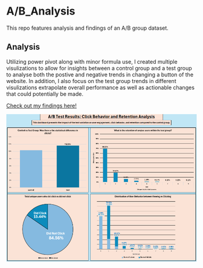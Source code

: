 # A/B_Analysis
 This repo features analysis and findings of an A/B group dataset.

 ## Analysis
Utilizing power pivot along with minor formula use, I created multiple visulizations to allow for insights between a control group and a test group to 
analyse both the postive and negative trends in changing a button of the website. In addition, I also focus on the test group trends in different visulizations 
extrapolate overall performance as well as actionable changes that could potentially be made.

[Check out my findings here!](https://github.com/Billy-Shelton/AB-Testing-Analysis-Project/blob/main/AB%20Testing%20Analysis/AB%20Testing%20Project.xlsx)

![Dashboard](https://github.com/Billy-Shelton/AB-Testing-Analysis-Project/blob/main/.Pictures/Screenshot%202025-05-04%20030045.png)


